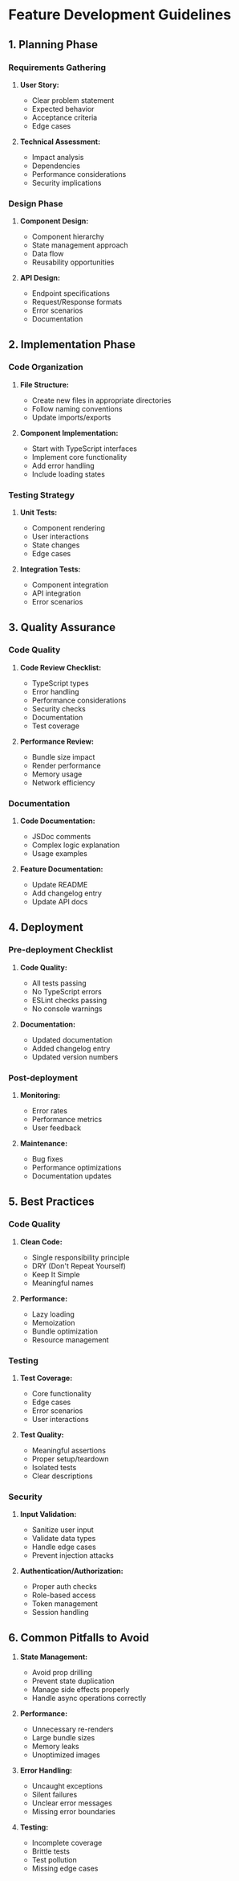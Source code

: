# Feature Development Guidelines

## 1. Planning Phase

### Requirements Gathering
1. **User Story:**
   - Clear problem statement
   - Expected behavior
   - Acceptance criteria
   - Edge cases

2. **Technical Assessment:**
   - Impact analysis
   - Dependencies
   - Performance considerations
   - Security implications

### Design Phase
1. **Component Design:**
   - Component hierarchy
   - State management approach
   - Data flow
   - Reusability opportunities

2. **API Design:**
   - Endpoint specifications
   - Request/Response formats
   - Error scenarios
   - Documentation

## 2. Implementation Phase

### Code Organization
1. **File Structure:**
   - Create new files in appropriate directories
   - Follow naming conventions
   - Update imports/exports

2. **Component Implementation:**
   - Start with TypeScript interfaces
   - Implement core functionality
   - Add error handling
   - Include loading states

### Testing Strategy
1. **Unit Tests:**
   - Component rendering
   - User interactions
   - State changes
   - Edge cases

2. **Integration Tests:**
   - Component integration
   - API integration
   - Error scenarios

## 3. Quality Assurance

### Code Quality
1. **Code Review Checklist:**
   - TypeScript types
   - Error handling
   - Performance considerations
   - Security checks
   - Documentation
   - Test coverage

2. **Performance Review:**
   - Bundle size impact
   - Render performance
   - Memory usage
   - Network efficiency

### Documentation
1. **Code Documentation:**
   - JSDoc comments
   - Complex logic explanation
   - Usage examples

2. **Feature Documentation:**
   - Update README
   - Add changelog entry
   - Update API docs

## 4. Deployment

### Pre-deployment Checklist
1. **Code Quality:**
   - All tests passing
   - No TypeScript errors
   - ESLint checks passing
   - No console warnings

2. **Documentation:**
   - Updated documentation
   - Added changelog entry
   - Updated version numbers

### Post-deployment
1. **Monitoring:**
   - Error rates
   - Performance metrics
   - User feedback

2. **Maintenance:**
   - Bug fixes
   - Performance optimizations
   - Documentation updates

## 5. Best Practices

### Code Quality
1. **Clean Code:**
   - Single responsibility principle
   - DRY (Don't Repeat Yourself)
   - Keep It Simple
   - Meaningful names

2. **Performance:**
   - Lazy loading
   - Memoization
   - Bundle optimization
   - Resource management

### Testing
1. **Test Coverage:**
   - Core functionality
   - Edge cases
   - Error scenarios
   - User interactions

2. **Test Quality:**
   - Meaningful assertions
   - Proper setup/teardown
   - Isolated tests
   - Clear descriptions

### Security
1. **Input Validation:**
   - Sanitize user input
   - Validate data types
   - Handle edge cases
   - Prevent injection attacks

2. **Authentication/Authorization:**
   - Proper auth checks
   - Role-based access
   - Token management
   - Session handling

## 6. Common Pitfalls to Avoid

1. **State Management:**
   - Avoid prop drilling
   - Prevent state duplication
   - Manage side effects properly
   - Handle async operations correctly

2. **Performance:**
   - Unnecessary re-renders
   - Large bundle sizes
   - Memory leaks
   - Unoptimized images

3. **Error Handling:**
   - Uncaught exceptions
   - Silent failures
   - Unclear error messages
   - Missing error boundaries

4. **Testing:**
   - Incomplete coverage
   - Brittle tests
   - Test pollution
   - Missing edge cases

